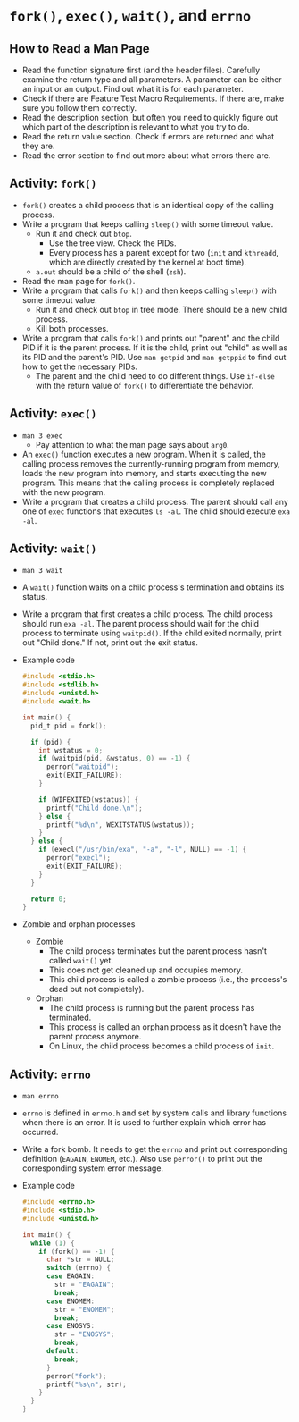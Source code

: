 # `fork()`, `exec()`, `wait()`, and `errno`

## How to Read a Man Page

* Read the function signature first (and the header files). Carefully examine the return type and
  all parameters. A parameter can be either an input or an output. Find out what it is for each
  parameter.
* Check if there are Feature Test Macro Requirements. If there are, make sure you follow them
  correctly.
* Read the description section, but often you need to quickly figure out which part of the
  description is relevant to what you try to do.
* Read the return value section. Check if errors are returned and what they are.
* Read the error section to find out more about what errors there are.

## Activity: `fork()`

* `fork()` creates a child process that is an identical copy of the calling process.
* Write a program that keeps calling `sleep()` with some timeout value.
    * Run it and check out `btop`.
        * Use the tree view. Check the PIDs.
        * Every process has a parent except for two (`init` and `kthreadd`, which are directly
          created by the kernel at boot time).
    * `a.out` should be a child of the shell (`zsh`).
* Read the man page for `fork()`.
* Write a program that calls `fork()` and then keeps calling `sleep()` with some timeout value.
    * Run it and check out `btop` in tree mode. There should be a new child process.
    * Kill both processes.
* Write a program that calls `fork()` and prints out "parent" and the child PID if it is the parent
  process. If it is the child, print out "child" as well as its PID and the parent's PID. Use `man
  getpid` and `man getppid` to find out how to get the necessary PIDs.
    * The parent and the child need to do different things. Use `if-else` with the return value of
      `fork()` to differentiate the behavior.

## Activity: `exec()`

* `man 3 exec`
    * Pay attention to what the man page says about `arg0`.
* An `exec()` function executes a new program. When it is called, the calling process removes the
  currently-running program from memory, loads the new program into memory, and starts executing the
  new program. This means that the calling process is completely replaced with the new program.
* Write a program that creates a child process. The parent should call any one of `exec` functions
  that executes `ls -al`. The child should execute `exa -al`.

## Activity: `wait()`

* `man 3 wait`
* A `wait()` function waits on a child process's termination and obtains its status.
* Write a program that first creates a child process. The child process should run `exa -al`. The
  parent process should wait for the child process to terminate using `waitpid()`. If the child
  exited normally, print out "Child done." If not, print out the exit status.
* Example code

  ```c
  #include <stdio.h>
  #include <stdlib.h>
  #include <unistd.h>
  #include <wait.h>

  int main() {
    pid_t pid = fork();

    if (pid) {
      int wstatus = 0;
      if (waitpid(pid, &wstatus, 0) == -1) {
        perror("waitpid");
        exit(EXIT_FAILURE);
      }

      if (WIFEXITED(wstatus)) {
        printf("Child done.\n");
      } else {
        printf("%d\n", WEXITSTATUS(wstatus));
      }
    } else {
      if (execl("/usr/bin/exa", "-a", "-l", NULL) == -1) {
        perror("execl");
        exit(EXIT_FAILURE);
      }
    }

    return 0;
  }
  ```

* Zombie and orphan processes
    * Zombie
        * The child process terminates but the parent process hasn't called `wait()` yet.
        * This does not get cleaned up and occupies memory.
        * This child process is called a zombie process (i.e., the process's dead but not
          completely).
    * Orphan
        * The child process is running but the parent process has terminated.
        * This process is called an orphan process as it doesn't have the parent process anymore.
        * On Linux, the child process becomes a child process of `init`.

## Activity: `errno`

* `man errno`
* `errno` is defined in `errno.h` and set by system calls and library functions when there is an
  error. It is used to further explain which error has occurred.
* Write a fork bomb. It needs to get the `errno` and print out corresponding definition
  (`EAGAIN`, `ENOMEM`, etc.). Also use `perror()` to print out the corresponding system error
  message.
* Example code

  ```c
  #include <errno.h>
  #include <stdio.h>
  #include <unistd.h>

  int main() {
    while (1) {
      if (fork() == -1) {
        char *str = NULL;
        switch (errno) {
        case EAGAIN:
          str = "EAGAIN";
          break;
        case ENOMEM:
          str = "ENOMEM";
          break;
        case ENOSYS:
          str = "ENOSYS";
          break;
        default:
          break;
        }
        perror("fork");
        printf("%s\n", str);
      }
    }
  }
  ```
